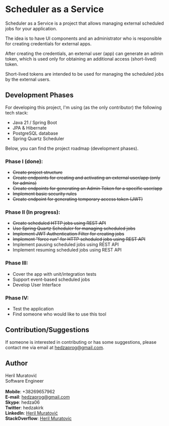 # Scheduler as a Service

Scheduler as a Service is a project that allows managing external scheduled
jobs for your application.

The idea is to have UI components and an administrator who is responsible for
creating credentials for external apps.

After creating the credentials, an external user (app) can generate an admin token,
which is used only for obtaining an additional access (short-lived) token.

Short-lived tokens are intended to be used for managing the scheduled jobs by the external users.

## Development Phases

For developing this project, I'm using (as the only contributor) the following tech stack:

- Java 21 / Spring Boot
- JPA & Hibernate
- PostgreSQL database
- Spring Quartz Scheduler

Below, you can find the project roadmap (development phases).

### Phase I (done):

- ~~Create project structure~~
- ~~Create endpoints for creating and activating an external user/app (only for admins)~~
- ~~Create endpoints for generating an Admin Token for a specific user/app~~
- ~~Implement basic security rules~~
- ~~Create endpoint for generating temporary access token (JWT)~~

### Phase II (In progress):

- ~~Create scheduled HTTP jobs using REST API~~
- ~~Use Spring Quartz Scheduler for managing scheduled jobs~~
- ~~Implement JWT Authentication Filter for creating jobs~~
- ~~Implement "force run" for HTTP scheduled jobs using REST API~~
- Implement pausing scheduled jobs using REST API
- Implement resuming scheduled jobs using REST API

### Phase III:

- Cover the app with unit/integration tests
- Support event-based scheduled jobs
- Develop User Interface

### Phase IV:

- Test the application
- Find someone who would like to use this tool

## Contribution/Suggestions

If someone is interested in contributing or has some suggestions,
please contact me via email at hedzaprog@gmail.com.

## Author

Heril Muratović  
Software Engineer  
<br>
**Mobile**: +38269657962  
**E-mail**: hedzaprog@gmail.com  
**Skype**: hedza06  
**Twitter**: hedzakirk  
**LinkedIn**: [Heril Muratović](https://www.linkedin.com/in/heril-muratovi%C4%87-021097132/)  
**StackOverflow**: [Heril Muratovic](https://stackoverflow.com/users/4078505/heril-muratovic)
